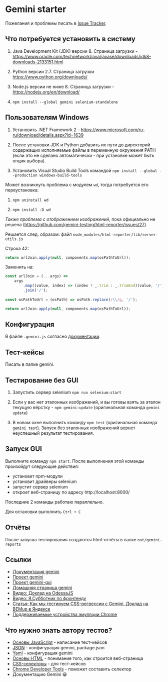 # Gemini starter

Пожелания и проблемы писать в [Issue Tracker](https://bitbucket.org/uplabteam/gemini/issues). 


## Что потребуется установить в систему

1. Java Development Kit (JDK) версии 8.
Страница загрузки - https://www.oracle.com/technetwork/java/javase/downloads/jdk8-downloads-2133151.html

2. Python версии 2.7.
Страница загрузки https://www.python.org/downloads/

3. Node.js версии не ниже 8.
Страница загрузки - https://nodejs.org/en/download/

4. `npm install --global gemini selenium-standalone`


## Пользователям Windows 

1. Установить .NET Framework 2 - https://www.microsoft.com/ru-ru/download/details.aspx?id=1639

2. После установки JDK и Python добавить их пути до директорий содержащих исполняемые файлы в переменную окружения PATH
(если это не сделано автоматически - при установке может быть опция выбора).

3. Установить Visual Studio Build Tools командой `npm install --global --production windows-build-tools `


Может возникнуть проблема с модулем `wd`, тогда потребуется его переустановка:

1. `npm uninstall wd`

2. `npm install -D wd`

*Также проблема с отображением изображений*, пока официально не решена (https://github.com/gemini-testing/html-reporter/issues/27).

Решается след. образом: файл `node_modules/html-reporter/lib/server-utils.js`

Строка 42:

```js
return urlJoin.apply(null, components.map(osPathToUrl));
```

Заменить на:
```js 
const urlJoin = (...args) =>
    args
        .map((value, index) => (index ? _.trim : _.trimEnd)(value, '/'))
        .join('/');
        
const osPathToUrl = (osPath) => osPath.replace(/\\/g, '/');

return urlJoin.apply(null, components.map(osPathToUrl));
```


## Конфигурация

В файле `.gemini.js` согласно [документации](https://gemini-testing.github.io/).


## Тест-кейсы

Писать в папке gemini.


## Тестирование без GUI

1. Запустить сервер selenium `npm run selenium:start`

2. Если у вас нет эталонных изображений, и вы готовы взять за эталон текущую вёрстку - `npm gemini:update` 
(оригинальная команда `gemini update`) 

3. В новом окне выполнить команду `npm test` (оригинальная команда `gemini test`). Запуск без эталонных изображений
вернет неуспешный результат тестирования.


## Запуск GUI

Выполните команду `npm start`.
После выполнения этой команды произойдут следующие действия:

- установит npm-модули
- установит драйверы selenium
- запустит сервер selenium
- откроет веб-страницу по адресу http://localhost:8000/

Последние 2 команды работаю параллельно.

Для остановки выполнить `Ctrl + C`


## Отчёты

После запуска тестирования создаются html-отчёты в папке `out/gemini-reports`


## Ссылки

- [Документация gemini](https://gemini-testing.github.io/)
- [Проект gemini](https://github.com/gemini-testing/gemini)
- [Проект gemini-gui](https://github.com/gemini-testing/gemini-gui)
- [Домашняя страница gemini](https://tech.yandex.ru/gemini/)
- [Видео: Доклад на OdessaJS](https://www.youtube.com/watch?v=k0RDoEBqeU8)
- [Видео: Я.Субботник по фронтенду](https://www.youtube.com/watch?v=lfashGLaPpg)
- [Статья: Как мы тестируем CSS-регрессии с Gemini. Доклад на BEMup в Яндексе](https://habrahabr.ru/company/yandex/blog/238323/)
- [Поддерживаемые устройства эмуляции Chrome](https://cs.chromium.org/chromium/src/chrome/test/chromedriver/chrome/mobile_device_list.cc)


## Что нужно знать автору тестов?

- [Основы JavaScript](https://learn.javascript.ru/) - написание тест-кейсов
- [JSON](https://ru.wikipedia.org/wiki/JSON) - конфигурация gemini, package.json
- [Yaml](https://ru.wikipedia.org/wiki/YAML) - конфигурация gemini
- [Основы HTML](https://webref.ru/course/html-tutorial) - понимание того, как строится веб-страница
- [CSS-селекторы](https://learn.javascript.ru/css-selectors) - для тест-кейсов
- [Chrome Developer Tools](https://developers.google.com/web/tools/chrome-devtools/) - поможет составить селектор
- Документацию Gemini 😀
